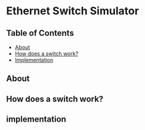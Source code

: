 # Ethernet Switch Simulator


<!-- TABLE OF CONTENTS -->
## Table of Contents
* [About](#about)
* [How does a switch work?](#how-does-a-switch-work)
* [Implementation](#implementation)


<!-- ABOUT -->
## About 

<!-- HOW DOES A SWITCH WORK -->
## How does a switch work?

<!-- IMPLEMENTATION -->
## implementation 
